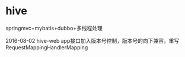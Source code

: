 # hive
springmvc+mybatis+dubbo+多线程处理

2016-08-02  hive-web    app接口加入版本号控制，版本号的向下兼容，重写RequestMappingHandlerMapping
